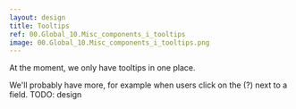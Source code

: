 ```yaml
---
layout: design
title: Tooltips
ref: 00.Global_10.Misc_components_i_tooltips
image: 00.Global_10.Misc_components_i_tooltips.png
---
```


At the moment, we only have tooltips in one place.

We'll probably have more, for example when users click on the (?) next to a field. TODO: design